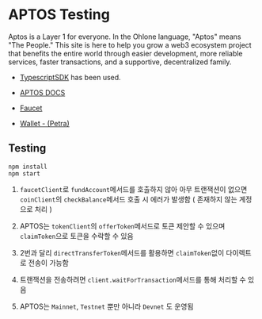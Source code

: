 # APTOS Testing

Aptos is a Layer 1 for everyone. In the Ohlone language, "Aptos" means "The People." This site is here to help you grow a web3 ecosystem project that benefits the entire world through easier development, more reliable services, faster transactions, and a supportive, decentralized family.

- [TypescriptSDK](https://aptos.dev/sdks/ts-sdk/index/) has been used.

- [APTOS DOCS](https://aptos.dev/)

- [Faucet](https://www.aptosfaucet.com/)

- [Wallet - (Petra)](https://chrome.google.com/webstore/detail/petra-aptos-wallet/ejjladinnckdgjemekebdpeokbikhfci/related)

## Testing

```
npm install
npm start
```

1. `faucetClient`로 `fundAccount`메서드를 호출하지 않아 아무 트랜잭션이 없으면 `coinClient`의 `checkBalance`메서드 호출 시 에러가 발생함 ( 존재하지 않는 계정으로 처리 )

2. APTOS는 `tokenClient`의 `offerToken`메서드로 토큰 제안할 수 있으며 `claimToken`으로 토큰을 수락할 수 있음

3. 2번과 달리 `directTransferToken`메서드를 활용하면 `claimToken`없이 다이렉트로 전송이 가능함

4. 트랜잭션을 전송하려면 `client.waitForTransaction`메서드를 통해 처리할 수 있음

5. APTOS는 `Mainnet`, `Testnet` 뿐만 아니라 `Devnet` 도 운영됨

